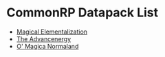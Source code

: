 # CommonRP Datapack List

- <a href="https://github.com/LTHCTheMaster/Magical-Elementalization">Magical Elementalization</a>
- <a href="https://github.com/LTHCTheMaster/The-Advancenergy">The Advancenergy</a>
- <a href="https://github.com/LTHCTheMaster/O-Magica-Normaland">O' Magica Normaland</a>

